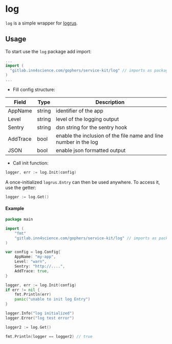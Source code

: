 # log

`log` is a  simple wrapper for [logrus](https://github.com/sirupsen/logrus). 

## Usage 

To start use the `log` package add import:

``` go
...
import (
  "gitlab.inn4science.com/gophers/service-kit/log" // imports as package "log"
)
...
```

- Fill config structure:

| Field | Type | Description |
| ----- | ---- | ----------- |
| AppName | string | identifier of the app |
| Level | string | level of the logging output |
| Sentry | string | dsn string for the sentry hook |
| AddTrace | bool | enable the inclusion of the file name and line number in the log |
| JSON | bool | enable json formatted output |

- Call init function: 

``` go
logger, err := log.Init(config)
```

A once-initialized `logrus.Entry` can then be used anywhere. To access it, use the getter:

``` go
logger := log.Get()
```

#### Example

``` go
package main

import (
    "fmt"
    "gitlab.inn4science.com/gophers/service-kit/log" // imports as package "log"
)

var config = log.Config{
    AppName: "my-app",
    Level: "warn",
    Sentry: "http://....",
    AddTrace: true,  
}

logger, err := log.Init(config)
if err != nil {
    fmt.Println(err)
    panic("unable to init log Entry")
}

logger.Info("log initialized")
logger.Error("log test error")

logger2 := log.Get()

fmt.Println(logger == logger2) // true
```

